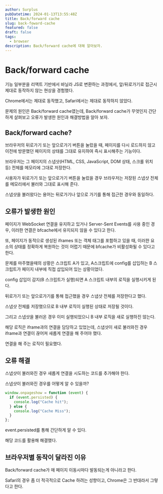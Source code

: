 ```yaml
---
author: Surplus
pubDatetime: 2024-01-13T13:55:48Z
title: Back/forward cache
slug: back-foward-cache
featured: false
draft: false
tags:
  - browser
description: Back/forward cache에 대해 알아보자.
---
```


# Back/forward cache

기능 일부분을 리액트 기반에서 바닐라 JS로 변환하는 과정에서, 앞/뒤로가기로 접근시 제대로 동작하지 않는 현상을 경험했다.

Chrome에서는 제대로 동작했고, Safari에서는 제대로 동작하지 않았다.

문제의 원인은 Back/forward cache였는데, Back/forward cache가 무엇인지 간단하게 살펴보고 오류가 발생한 원인과 해결방법을 알아 보자.

## Back/forward cache?

브라우저의 뒤로가기 또는 앞으로가기 버튼을 눌렀을 때, 페이지를 다시 로드하지 않고 이전에 방문했던 페이지의 상태를 그대로 유지하여 즉시 표시해주는 기능이다.

브라우저는 그 페이지의 스냅샷(HTML, CSS, JavaScript, DOM 상태, 스크롤 위치 등) 전체를 메모리에 그대로 저장한다.

사용자가 뒤로가기 또는 앞으로가기 버튼을 눌렀을 경우 브라우저는 저장된 스냅샷 전체를 메모리에서 불러와 그대로 표시해 준다.

스냅샷을 불러왔다는 용어는 뒤로가기나 앞으로 가기를 통해 접근한 경우와 동일하다.

## 오류가 발생한 원인

페이지가 WebSocket 연결을 유지하고 있거나 Server-Sent Events를 사용 중인 경우, 이러한 연결은 bfcache에서 유지되지 않을 수 있다고 한다.

또, 페이지가 동적으로 생성된 iframes 또는 객체 태그를 포함하고 있을 때, 이러한 요소의 상태를 정확하게 복원하는 것이 어렵기 때문에 bfcache가 비활성화될 수 있다고 한다.

문제를 마주했을때의 상황은 스크립트 A가 있고, A스크립트에 config를 삽입하는 B 스크립트가 페이지 내부에 직접 삽입되어 있는 상황이었다.

config 삽입이 감지(B 스크립트가 실행)되면 A 스크립트 내부의 로직을 실행시키게 된다.

뒤로가기 또는 앞으로가기를 통해 접근했을 경우 스냅샷 전체를 저장한다고 했다.

스냅샷 전체를 저장했으므로 B 내부 로직이 실행된 상태로 저장될 것이다.

그리고 스냅샷을 불러온 경우 이미 실행되었으니 B 내부 로직을 새로 실행하진 않는다.

해당 로직은 iframe과의 연결을 담당하고 있었는데, 스냅샷이 새로 불러와진 경우 iframe과 연결이 끊어져 새롭게 연결을 해 주어야 했다.

연결을 해 주는 로직이 필요했다.

## 오류 해결

스냅샷이 불러와진 경우 새롭게 연결을 시도하는 코드를 추가해야 한다.

스냅샷이 불러와진 경우를 어떻게 알 수 있을까?

```ts
window.onpageshow = function (event) {
  if (event.persisted) {
    console.log("Cache hit");
  } else {
    console.log("Cache Miss");
  }
};
```

event.persisted를 통해 간단하게 알 수 있다.

해당 코드를 활용해 해결했다.

## 브라우저별 동작이 달라진 이유

Back/forward cache가 매 페이지 이동시마다 발동되는게 아니라고 한다.

Safari의 경우 좀 더 적극적으로 Cache 하려는 성향이고, Chrome은 그 반대라서 그렇다고 한다.
